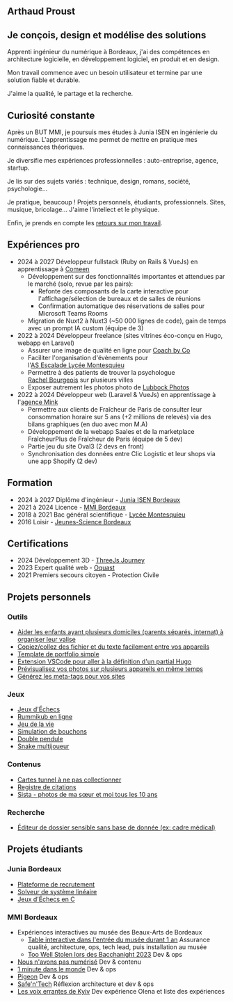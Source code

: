 <article aria-describedby="presentation">
<h1 id="presentation">
  <span title="Prénom" data-cursor="text">Arthaud</span>
  <span title="Nom" data-cursor="text">Proust</span>
</h1>

## Je conçois, design et modélise des solutions

Apprenti ingénieur du numérique à Bordeaux, j'ai des compétences en architecture logicielle, en développement logiciel, en produit et en design. 

Mon travail commence avec un besoin utilisateur et termine par une solution fiable et durable.

J'aime la qualité, le partage et la recherche.

## Curiosité constante

Après un BUT MMI, je poursuis mes études à Junia ISEN en ingénierie du numérique. L'apprentissage me permet de mettre en pratique mes connaissances théoriques.

Je diversifie mes expériences professionnelles : auto-entreprise, agence, startup.

Je lis sur des sujets variés : technique, design, romans, société, psychologie...

Je pratique, beaucoup ! Projets personnels, étudiants, professionnels. Sites, musique, bricolage... J'aime l'intellect et le physique.

Enfin, je prends en compte les [retours sur mon travail](/on-a-travaille-ensemble). 


</article>

<article aria-describedby="expériences-pro" class="list-with-dates">

## Expériences pro

- <span>2024 à 2027</span>
  Développeur fullstack (Ruby on Rails & VueJs) en apprentissage à [Comeen](https://comeen.com)
  - Développement sur des fonctionnalités importantes et attendues par le marché (solo, revue par les pairs):
    - Refonte des composants de la carte interactive pour l'affichage/sélection de bureaux et de salles de réunions
    - Confirmation automatique des réservations de salles pour Microsoft Teams Rooms
  - Migration de Nuxt2 à Nuxt3 (~50 000 lignes de code), gain de temps avec un prompt IA custom (équipe de 3)
- <span>2022 à 2024</span>
  Développeur freelance (sites vitrines éco-conçu en Hugo, webapp en Laravel)
  - Assurer une image de qualité en ligne pour [Coach by Co](https://coachbyco.fr)
  - Faciliter l'organisation d'évènements pour l'[AS Escalade Lycée Montesquieu](https://escalade-montesquieu.fr)
  - Permettre à des patients de trouver la psychologue [Rachel Bourgeois](https://rachelbourgeois-psychologue.fr/) sur plusieurs villes
  - Exposer autrement les photos photo de [Lubbock Photos](https://lubbockphotos.com)
- <span>2022 à 2024</span>
  Développeur web (Laravel & VueJs) en apprentissage à l'[agence Mink](https://mink-agency.com)
  - Permettre aux clients de Fraîcheur de Paris de consulter leur consommation horaire sur 5 ans (+2 millions de relevés) via des bilans graphiques (en duo avec mon M.A)
  - Développement de la webapp Saales et de la marketplace FraîcheurPlus de Fraîcheur de Paris (équipe de 5 dev)
  - Partie jeu du site Oval3 (2 devs en front)
  - Synchronisation des données entre Clic Logistic et leur shops via une app Shopify (2 dev)

</article>

<article aria-describedby="formation"  class="list-with-dates">

## Formation

- <span>2024 à 2027</span>
  Diplôme d'ingénieur - [Junia ISEN Bordeaux](https://www.junia.com/fr/formations-admissions/alternance-et-apprentissage/alternance-ingenieur-numerique/)
- <span>2021 à 2024</span>
  Licence - [MMI Bordeaux](https://mmibordeaux.com)
- <span>2018 à 2021</span>
  <span>Bac général scientifique - [Lycée Montesquieu](https://www.lycee-montesquieu.fr/)</span>
- <span>2016</span>
  Loisir - [Jeunes-Science Bordeaux](https://www.jeunes-science.asso.fr/)

</article>

<article aria-describedby="certifications" class="list-with-dates">

## Certifications

- <span>2024</span>
  Développement 3D - [ThreeJs Journey](https://threejs-journey.com/certificate/view/37429)
- <span>2023</span>
  Expert qualité web - [Oquast](https://directory.opquast.com/fr/certificates/arthaud-proust/)
- <span>2021</span>
  Premiers secours citoyen - Protection Civile

</article>

<article aria-describedby="projets-personnels">

## Projets personnels

### Outils

- [Aider les enfants ayant plusieurs domiciles (parents séparés, internat) à organiser leur valise](https://dressing.arthaud.dev)
- [Copiez/collez des fichier et du texte facilement entre vos appareils](https://clipboard.arthaud.dev)
- [Template de portfolio simple](https://github.com/arthaud-proust/simple-portfolio)
- [Extension VSCode pour aller à la définition d'un partial Hugo](https://marketplace.visualstudio.com/items?itemName=arthaud-proust.hugo-partials-defs)
- [Prévisualisez vos photos sur plusieurs appareils en même temps](https://preview.arthaud.dev)
- [Générez les meta-tags pour vos sites](https://metatags.arthaud.dev)

### Jeux

- [Jeux d'Échecs](https://chess.arthaud.dev)
- [Rummikub en ligne](https://rummikub.arthaud.dev)
- [Jeu de la vie](https://life.arthaud.dev)
- [Simulation de bouchons](https://traffic-jam.arthaud.dev)
- [Double pendule](https://pendulum.arthaud.dev)
- [Snake multijoueur](https://snake.arthaud.dev)

### Contenus

- [Cartes tunnel à ne pas collectionner](https://tunnel.arthaud.dev)
- [Registre de citations](https://quoted.arthaud.dev)
- [Sista - photos de ma sœur et moi tous les 10 ans](https://sista.arthaud.dev)

### Recherche

- [Éditeur de dossier sensible sans base de donnée (ex: cadre médical)](https://github.com/arthaud-proust-rd/serverless-form-builder)

</article>

<article aria-describedby="projets-étudiants">

## Projets étudiants

### Junia Bordeaux

- [Plateforme de recrutement](https://juniajobs.arthaud.dev/)
- [Solveur de système linéaire](https://matrix-resolution.netlify.app/)
- [Jeux d'Échecs en C](https://github.com/arthaud-proust/c-chess)

### MMI Bordeaux

- Expériences interactives au musée des Beaux-Arts de Bordeaux
  - [Table interactive dans l'entrée du musée durant 1 an](https://nuit-du-musba.mmibordeaux.com/) Assurance qualité, architecture, ops, tech lead,
    puis installation au musée
  - [Too Well Stolen lors des Bacchanight 2023](https://too-well-stolen.vercel.app/) Dev & ops
- [Nous n'avons pas numérisé](https://nousnavonspasnumerise.mmibordeaux.com/) Dev & contenu
- [1 minute dans le monde](https://1minute.lesorchideesrouges.org/) Dev & ops
- [Pigeon](https://pigeon.ovh/login) Dev & ops
- [Safe'n'Tech](https://safe-n-tech.netlify.app/) Réflexion architecture et dev & ops
- [Les voix errantes de Kyiv](https://les-voix-errantes-de-kyiv.fr/) Dev expérience Olena et liste des expériences

</article>
